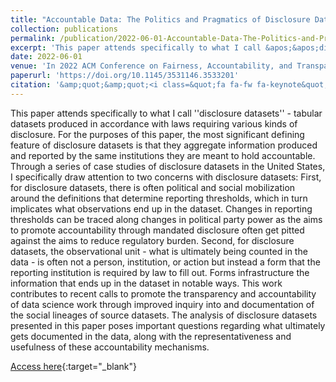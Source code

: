 ```yaml
---
title: "Accountable Data: The Politics and Pragmatics of Disclosure Datasets"
collection: publications
permalink: /publication/2022-06-01-Accountable-Data-The-Politics-and-Pragmatics-of-Disclosure-Datasets
excerpt: 'This paper attends specifically to what I call &apos;&apos;disclosure datasets&apos;&apos; - tabular datasets produced in accordance with laws requiring various kinds of disclosure. For the purposes of this paper, the most significant defining feature of disclosure datasets is that they aggregate information produced a...'
date: 2022-06-01
venue: 'In 2022 ACM Conference on Fairness, Accountability, and Transparency'
paperurl: 'https://doi.org/10.1145/3531146.3533201'
citation: '&amp;quot;&amp;quot;<i class=&quot;fa fa-fw fa-keynote&quot; aria-hidden=&quot;true&quot;></i> Lindsay Poirier. 2022. &quot;Accountable Data: The Politics and Pragmatics of Disclosure Datasets.&quot; <i>In 2022 ACM Conference on Fairness, Accountability, and Transparency</i>, 1446--1456. Association for Computing Machinery.'
---
```

This paper attends specifically to what I call &apos;&apos;disclosure datasets&apos;&apos; - tabular datasets produced in accordance with laws requiring various kinds of disclosure. For the purposes of this paper, the most significant defining feature of disclosure datasets is that they aggregate information produced and reported by the same institutions they are meant to hold accountable. Through a series of case studies of disclosure datasets in the United States, I specifically draw attention to two concerns with disclosure datasets: First, for disclosure datasets, there is often political and social mobilization around the definitions that determine reporting thresholds, which in turn implicates what observations end up in the dataset. Changes in reporting thresholds can be traced along changes in political party power as the aims to promote accountability through mandated disclosure often get pitted against the aims to reduce regulatory burden. Second, for disclosure datasets, the observational unit - what is ultimately being counted in the data - is often not a person, institution, or action but instead a form that the reporting institution is required by law to fill out. Forms infrastructure the information that ends up in the dataset in notable ways. This work contributes to recent calls to promote the transparency and accountability of data science work through improved inquiry into and documentation of the social lineages of source datasets. The analysis of disclosure datasets presented in this paper poses important questions regarding what ultimately gets documented in the data, along with the representativeness and usefulness of these accountability mechanisms.

[Access here](https://doi.org/10.1145/3531146.3533201){:target="_blank"}
